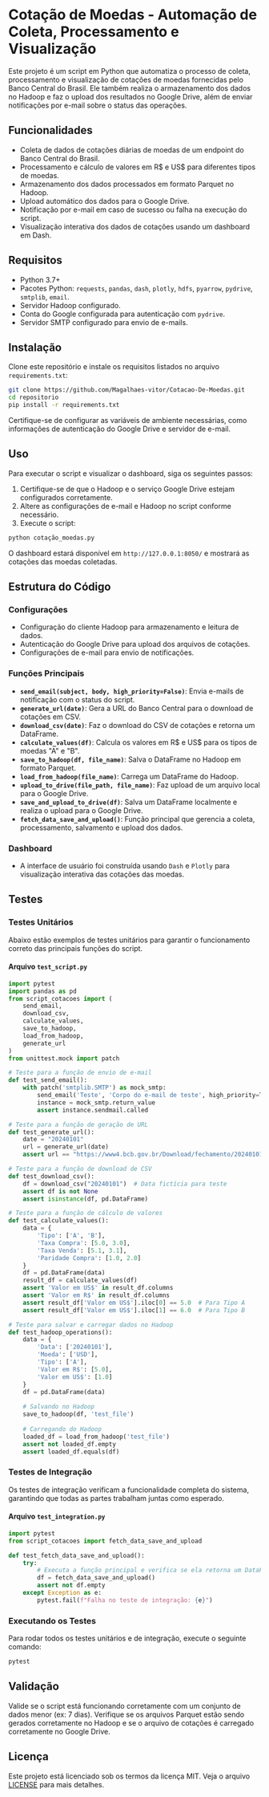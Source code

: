 # Cotação de Moedas - Automação de Coleta, Processamento e Visualização

Este projeto é um script em Python que automatiza o processo de coleta, processamento e visualização de cotações de moedas fornecidas pelo Banco Central do Brasil. Ele também realiza o armazenamento dos dados no Hadoop e faz o upload dos resultados no Google Drive, além de enviar notificações por e-mail sobre o status das operações.

## Funcionalidades

- Coleta de dados de cotações diárias de moedas de um endpoint do Banco Central do Brasil.
- Processamento e cálculo de valores em R$ e US$ para diferentes tipos de moedas.
- Armazenamento dos dados processados em formato Parquet no Hadoop.
- Upload automático dos dados para o Google Drive.
- Notificação por e-mail em caso de sucesso ou falha na execução do script.
- Visualização interativa dos dados de cotações usando um dashboard em Dash.

## Requisitos

- Python 3.7+
- Pacotes Python: `requests`, `pandas`, `dash`, `plotly`, `hdfs`, `pyarrow`, `pydrive`, `smtplib`, `email`.
- Servidor Hadoop configurado.
- Conta do Google configurada para autenticação com `pydrive`.
- Servidor SMTP configurado para envio de e-mails.

## Instalação

Clone este repositório e instale os requisitos listados no arquivo `requirements.txt`:

```bash
git clone https://github.com/Magalhaes-vitor/Cotacao-De-Moedas.git
cd repositorio
pip install -r requirements.txt
```

Certifique-se de configurar as variáveis de ambiente necessárias, como informações de autenticação do Google Drive e servidor de e-mail.

## Uso

Para executar o script e visualizar o dashboard, siga os seguintes passos:

1. Certifique-se de que o Hadoop e o serviço Google Drive estejam configurados corretamente.
2. Altere as configurações de e-mail e Hadoop no script conforme necessário.
3. Execute o script:

```bash
python cotação_moedas.py
```

O dashboard estará disponível em `http://127.0.0.1:8050/` e mostrará as cotações das moedas coletadas.

## Estrutura do Código

### Configurações

- Configuração do cliente Hadoop para armazenamento e leitura de dados.
- Autenticação do Google Drive para upload dos arquivos de cotações.
- Configurações de e-mail para envio de notificações.

### Funções Principais

- **`send_email(subject, body, high_priority=False)`**: Envia e-mails de notificação com o status do script.
- **`generate_url(date)`**: Gera a URL do Banco Central para o download de cotações em CSV.
- **`download_csv(date)`**: Faz o download do CSV de cotações e retorna um DataFrame.
- **`calculate_values(df)`**: Calcula os valores em R$ e US$ para os tipos de moedas "A" e "B".
- **`save_to_hadoop(df, file_name)`**: Salva o DataFrame no Hadoop em formato Parquet.
- **`load_from_hadoop(file_name)`**: Carrega um DataFrame do Hadoop.
- **`upload_to_drive(file_path, file_name)`**: Faz upload de um arquivo local para o Google Drive.
- **`save_and_upload_to_drive(df)`**: Salva um DataFrame localmente e realiza o upload para o Google Drive.
- **`fetch_data_save_and_upload()`**: Função principal que gerencia a coleta, processamento, salvamento e upload dos dados.

### Dashboard

- A interface de usuário foi construída usando `Dash` e `Plotly` para visualização interativa das cotações das moedas.

## Testes

### Testes Unitários

Abaixo estão exemplos de testes unitários para garantir o funcionamento correto das principais funções do script.

#### Arquivo `test_script.py`

```python
import pytest
import pandas as pd
from script_cotacoes import (
    send_email, 
    download_csv, 
    calculate_values, 
    save_to_hadoop, 
    load_from_hadoop,
    generate_url
)
from unittest.mock import patch

# Teste para a função de envio de e-mail
def test_send_email():
    with patch('smtplib.SMTP') as mock_smtp:
        send_email('Teste', 'Corpo do e-mail de teste', high_priority=True)
        instance = mock_smtp.return_value
        assert instance.sendmail.called

# Teste para a função de geração de URL
def test_generate_url():
    date = "20240101"
    url = generate_url(date)
    assert url == "https://www4.bcb.gov.br/Download/fechamento/20240101.csv"

# Teste para a função de download de CSV
def test_download_csv():
    df = download_csv("20240101")  # Data fictícia para teste
    assert df is not None
    assert isinstance(df, pd.DataFrame)

# Teste para a função de cálculo de valores
def test_calculate_values():
    data = {
        'Tipo': ['A', 'B'],
        'Taxa Compra': [5.0, 3.0],
        'Taxa Venda': [5.1, 3.1],
        'Paridade Compra': [1.0, 2.0]
    }
    df = pd.DataFrame(data)
    result_df = calculate_values(df)
    assert 'Valor em US$' in result_df.columns
    assert 'Valor em R$' in result_df.columns
    assert result_df['Valor em US$'].iloc[0] == 5.0  # Para Tipo A
    assert result_df['Valor em US$'].iloc[1] == 6.0  # Para Tipo B

# Teste para salvar e carregar dados no Hadoop
def test_hadoop_operations():
    data = {
        'Data': ['20240101'],
        'Moeda': ['USD'],
        'Tipo': ['A'],
        'Valor em R$': [5.0],
        'Valor em US$': [1.0]
    }
    df = pd.DataFrame(data)
    
    # Salvando no Hadoop
    save_to_hadoop(df, 'test_file')
    
    # Carregando do Hadoop
    loaded_df = load_from_hadoop('test_file')
    assert not loaded_df.empty
    assert loaded_df.equals(df)
```

### Testes de Integração

Os testes de integração verificam a funcionalidade completa do sistema, garantindo que todas as partes trabalham juntas como esperado.

#### Arquivo `test_integration.py`

```python
import pytest
from script_cotacoes import fetch_data_save_and_upload

def test_fetch_data_save_and_upload():
    try:
        # Executa a função principal e verifica se ela retorna um DataFrame não vazio.
        df = fetch_data_save_and_upload()
        assert not df.empty
    except Exception as e:
        pytest.fail(f"Falha no teste de integração: {e}")
```

### Executando os Testes

Para rodar todos os testes unitários e de integração, execute o seguinte comando:

```bash
pytest
```

## Validação

Valide se o script está funcionando corretamente com um conjunto de dados menor (ex: 7 dias). Verifique se os arquivos Parquet estão sendo gerados corretamente no Hadoop e se o arquivo de cotações é carregado corretamente no Google Drive.

## Licença

Este projeto está licenciado sob os termos da licença MIT. Veja o arquivo [LICENSE](LICENSE) para mais detalhes.
